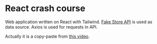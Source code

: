 # React crash course

Web application written on React with Tailwind.
[Fake Store API](https://fakestoreapi.com/docs) is used as data source.
Axios is used for requests in API.

Actually it is a copy-paste from [this video](https://www.youtube.com/watch?v=OJ16BaPC6VI).
